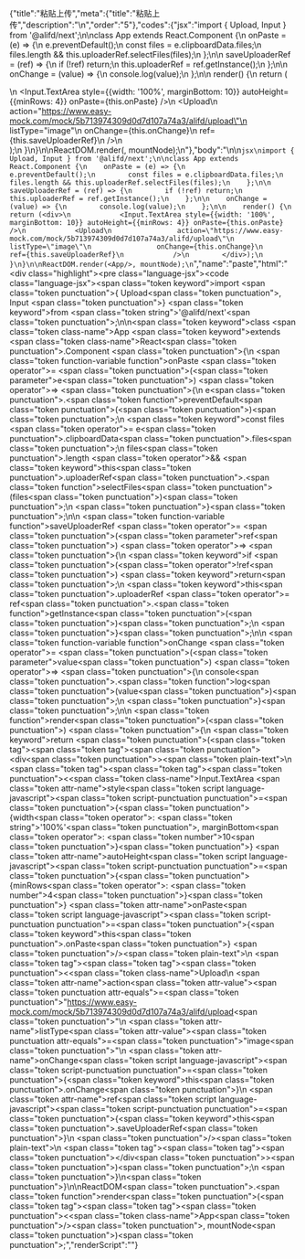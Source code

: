 {"title":"粘贴上传","meta":{"title":"粘贴上传","description":"\n","order":"5"},"codes":{"jsx":"import { Upload, Input } from '@alifd/next';\n\nclass App extends React.Component {\n    onPaste = (e) => {\n        e.preventDefault();\n        const files = e.clipboardData.files;\n        files.length && this.uploaderRef.selectFiles(files);\n    };\n\n    saveUploaderRef = (ref) => {\n        if (!ref) return;\n        this.uploaderRef = ref.getInstance();\n    };\n\n    onChange = (value) => {\n        console.log(value);\n    };\n\n    render() {\n        return (<div>\n            <Input.TextArea style={{width: '100%', marginBottom: 10}} autoHeight={{minRows: 4}} onPaste={this.onPaste} />\n            <Upload\n                action=\"https://www.easy-mock.com/mock/5b713974309d0d7d107a74a3/alifd/upload\"\n                listType=\"image\"\n                onChange={this.onChange}\n                ref={this.saveUploaderRef}\n            />\n        </div>);\n    }\n}\n\nReactDOM.render(<App/>, mountNode);\n"},"body":"\n\n````jsx\nimport { Upload, Input } from '@alifd/next';\n\nclass App extends React.Component {\n    onPaste = (e) => {\n        e.preventDefault();\n        const files = e.clipboardData.files;\n        files.length && this.uploaderRef.selectFiles(files);\n    };\n\n    saveUploaderRef = (ref) => {\n        if (!ref) return;\n        this.uploaderRef = ref.getInstance();\n    };\n\n    onChange = (value) => {\n        console.log(value);\n    };\n\n    render() {\n        return (<div>\n            <Input.TextArea style={{width: '100%', marginBottom: 10}} autoHeight={{minRows: 4}} onPaste={this.onPaste} />\n            <Upload\n                action=\"https://www.easy-mock.com/mock/5b713974309d0d7d107a74a3/alifd/upload\"\n                listType=\"image\"\n                onChange={this.onChange}\n                ref={this.saveUploaderRef}\n            />\n        </div>);\n    }\n}\n\nReactDOM.render(<App/>, mountNode);\n````","name":"paste","html":"<script>(function(){'use strict';\n\nvar _createClass = function () { function defineProperties(target, props) { for (var i = 0; i < props.length; i++) { var descriptor = props[i]; descriptor.enumerable = descriptor.enumerable || false; descriptor.configurable = true; if (\"value\" in descriptor) descriptor.writable = true; Object.defineProperty(target, descriptor.key, descriptor); } } return function (Constructor, protoProps, staticProps) { if (protoProps) defineProperties(Constructor.prototype, protoProps); if (staticProps) defineProperties(Constructor, staticProps); return Constructor; }; }();\n\nvar _next = require('@alifd/next');\n\nfunction _classCallCheck(instance, Constructor) { if (!(instance instanceof Constructor)) { throw new TypeError(\"Cannot call a class as a function\"); } }\n\nfunction _possibleConstructorReturn(self, call) { if (!self) { throw new ReferenceError(\"this hasn't been initialised - super() hasn't been called\"); } return call && (typeof call === \"object\" || typeof call === \"function\") ? call : self; }\n\nfunction _inherits(subClass, superClass) { if (typeof superClass !== \"function\" && superClass !== null) { throw new TypeError(\"Super expression must either be null or a function, not \" + typeof superClass); } subClass.prototype = Object.create(superClass && superClass.prototype, { constructor: { value: subClass, enumerable: false, writable: true, configurable: true } }); if (superClass) Object.setPrototypeOf ? Object.setPrototypeOf(subClass, superClass) : subClass.__proto__ = superClass; }\n\nvar App = function (_React$Component) {\n    _inherits(App, _React$Component);\n\n    function App() {\n        var _ref;\n\n        var _temp, _this, _ret;\n\n        _classCallCheck(this, App);\n\n        for (var _len = arguments.length, args = Array(_len), _key = 0; _key < _len; _key++) {\n            args[_key] = arguments[_key];\n        }\n\n        return _ret = (_temp = (_this = _possibleConstructorReturn(this, (_ref = App.__proto__ || Object.getPrototypeOf(App)).call.apply(_ref, [this].concat(args))), _this), _this.onPaste = function (e) {\n            e.preventDefault();\n            var files = e.clipboardData.files;\n            files.length && _this.uploaderRef.selectFiles(files);\n        }, _this.saveUploaderRef = function (ref) {\n            if (!ref) return;\n            _this.uploaderRef = ref.getInstance();\n        }, _this.onChange = function (value) {\n            console.log(value);\n        }, _temp), _possibleConstructorReturn(_this, _ret);\n    }\n\n    _createClass(App, [{\n        key: 'render',\n        value: function render() {\n            return React.createElement(\n                'div',\n                null,\n                React.createElement(_next.Input.TextArea, { style: { width: '100%', marginBottom: 10 }, autoHeight: { minRows: 4 }, onPaste: this.onPaste }),\n                React.createElement(_next.Upload, {\n                    action: 'https://www.easy-mock.com/mock/5b713974309d0d7d107a74a3/alifd/upload',\n                    listType: 'image',\n                    onChange: this.onChange,\n                    ref: this.saveUploaderRef\n                })\n            );\n        }\n    }]);\n\n    return App;\n}(React.Component);\n\nReactDOM.render(React.createElement(App, null), mountNode);})()</script><div class=\"highlight\"><pre class=\"language-jsx\"><code class=\"language-jsx\"><span class=\"token keyword\">import</span> <span class=\"token punctuation\">{</span> Upload<span class=\"token punctuation\">,</span> Input <span class=\"token punctuation\">}</span> <span class=\"token keyword\">from</span> <span class=\"token string\">'@alifd/next'</span><span class=\"token punctuation\">;</span>\n\n<span class=\"token keyword\">class</span> <span class=\"token class-name\">App</span> <span class=\"token keyword\">extends</span> <span class=\"token class-name\">React<span class=\"token punctuation\">.</span>Component</span> <span class=\"token punctuation\">{</span>\n    <span class=\"token function-variable function\">onPaste</span> <span class=\"token operator\">=</span> <span class=\"token punctuation\">(</span><span class=\"token parameter\">e</span><span class=\"token punctuation\">)</span> <span class=\"token operator\">=></span> <span class=\"token punctuation\">{</span>\n        e<span class=\"token punctuation\">.</span><span class=\"token function\">preventDefault</span><span class=\"token punctuation\">(</span><span class=\"token punctuation\">)</span><span class=\"token punctuation\">;</span>\n        <span class=\"token keyword\">const</span> files <span class=\"token operator\">=</span> e<span class=\"token punctuation\">.</span>clipboardData<span class=\"token punctuation\">.</span>files<span class=\"token punctuation\">;</span>\n        files<span class=\"token punctuation\">.</span>length <span class=\"token operator\">&amp;&amp;</span> <span class=\"token keyword\">this</span><span class=\"token punctuation\">.</span>uploaderRef<span class=\"token punctuation\">.</span><span class=\"token function\">selectFiles</span><span class=\"token punctuation\">(</span>files<span class=\"token punctuation\">)</span><span class=\"token punctuation\">;</span>\n    <span class=\"token punctuation\">}</span><span class=\"token punctuation\">;</span>\n\n    <span class=\"token function-variable function\">saveUploaderRef</span> <span class=\"token operator\">=</span> <span class=\"token punctuation\">(</span><span class=\"token parameter\">ref</span><span class=\"token punctuation\">)</span> <span class=\"token operator\">=></span> <span class=\"token punctuation\">{</span>\n        <span class=\"token keyword\">if</span> <span class=\"token punctuation\">(</span><span class=\"token operator\">!</span>ref<span class=\"token punctuation\">)</span> <span class=\"token keyword\">return</span><span class=\"token punctuation\">;</span>\n        <span class=\"token keyword\">this</span><span class=\"token punctuation\">.</span>uploaderRef <span class=\"token operator\">=</span> ref<span class=\"token punctuation\">.</span><span class=\"token function\">getInstance</span><span class=\"token punctuation\">(</span><span class=\"token punctuation\">)</span><span class=\"token punctuation\">;</span>\n    <span class=\"token punctuation\">}</span><span class=\"token punctuation\">;</span>\n\n    <span class=\"token function-variable function\">onChange</span> <span class=\"token operator\">=</span> <span class=\"token punctuation\">(</span><span class=\"token parameter\">value</span><span class=\"token punctuation\">)</span> <span class=\"token operator\">=></span> <span class=\"token punctuation\">{</span>\n        console<span class=\"token punctuation\">.</span><span class=\"token function\">log</span><span class=\"token punctuation\">(</span>value<span class=\"token punctuation\">)</span><span class=\"token punctuation\">;</span>\n    <span class=\"token punctuation\">}</span><span class=\"token punctuation\">;</span>\n\n    <span class=\"token function\">render</span><span class=\"token punctuation\">(</span><span class=\"token punctuation\">)</span> <span class=\"token punctuation\">{</span>\n        <span class=\"token keyword\">return</span> <span class=\"token punctuation\">(</span><span class=\"token tag\"><span class=\"token tag\"><span class=\"token punctuation\">&lt;</span>div</span><span class=\"token punctuation\">></span></span><span class=\"token plain-text\">\n            </span><span class=\"token tag\"><span class=\"token tag\"><span class=\"token punctuation\">&lt;</span><span class=\"token class-name\">Input.TextArea</span></span> <span class=\"token attr-name\">style</span><span class=\"token script language-javascript\"><span class=\"token script-punctuation punctuation\">=</span><span class=\"token punctuation\">{</span><span class=\"token punctuation\">{</span>width<span class=\"token operator\">:</span> <span class=\"token string\">'100%'</span><span class=\"token punctuation\">,</span> marginBottom<span class=\"token operator\">:</span> <span class=\"token number\">10</span><span class=\"token punctuation\">}</span><span class=\"token punctuation\">}</span></span> <span class=\"token attr-name\">autoHeight</span><span class=\"token script language-javascript\"><span class=\"token script-punctuation punctuation\">=</span><span class=\"token punctuation\">{</span><span class=\"token punctuation\">{</span>minRows<span class=\"token operator\">:</span> <span class=\"token number\">4</span><span class=\"token punctuation\">}</span><span class=\"token punctuation\">}</span></span> <span class=\"token attr-name\">onPaste</span><span class=\"token script language-javascript\"><span class=\"token script-punctuation punctuation\">=</span><span class=\"token punctuation\">{</span><span class=\"token keyword\">this</span><span class=\"token punctuation\">.</span>onPaste<span class=\"token punctuation\">}</span></span> <span class=\"token punctuation\">/></span></span><span class=\"token plain-text\">\n            </span><span class=\"token tag\"><span class=\"token tag\"><span class=\"token punctuation\">&lt;</span><span class=\"token class-name\">Upload</span></span>\n                <span class=\"token attr-name\">action</span><span class=\"token attr-value\"><span class=\"token punctuation attr-equals\">=</span><span class=\"token punctuation\">\"</span>https://www.easy-mock.com/mock/5b713974309d0d7d107a74a3/alifd/upload<span class=\"token punctuation\">\"</span></span>\n                <span class=\"token attr-name\">listType</span><span class=\"token attr-value\"><span class=\"token punctuation attr-equals\">=</span><span class=\"token punctuation\">\"</span>image<span class=\"token punctuation\">\"</span></span>\n                <span class=\"token attr-name\">onChange</span><span class=\"token script language-javascript\"><span class=\"token script-punctuation punctuation\">=</span><span class=\"token punctuation\">{</span><span class=\"token keyword\">this</span><span class=\"token punctuation\">.</span>onChange<span class=\"token punctuation\">}</span></span>\n                <span class=\"token attr-name\">ref</span><span class=\"token script language-javascript\"><span class=\"token script-punctuation punctuation\">=</span><span class=\"token punctuation\">{</span><span class=\"token keyword\">this</span><span class=\"token punctuation\">.</span>saveUploaderRef<span class=\"token punctuation\">}</span></span>\n            <span class=\"token punctuation\">/></span></span><span class=\"token plain-text\">\n        </span><span class=\"token tag\"><span class=\"token tag\"><span class=\"token punctuation\">&lt;/</span>div</span><span class=\"token punctuation\">></span></span><span class=\"token punctuation\">)</span><span class=\"token punctuation\">;</span>\n    <span class=\"token punctuation\">}</span>\n<span class=\"token punctuation\">}</span>\n\nReactDOM<span class=\"token punctuation\">.</span><span class=\"token function\">render</span><span class=\"token punctuation\">(</span><span class=\"token tag\"><span class=\"token tag\"><span class=\"token punctuation\">&lt;</span><span class=\"token class-name\">App</span></span><span class=\"token punctuation\">/></span></span><span class=\"token punctuation\">,</span> mountNode<span class=\"token punctuation\">)</span><span class=\"token punctuation\">;</span></code></pre></div>","renderScript":"<script>(function(){'use strict';\n\nvar _createClass = function () { function defineProperties(target, props) { for (var i = 0; i < props.length; i++) { var descriptor = props[i]; descriptor.enumerable = descriptor.enumerable || false; descriptor.configurable = true; if (\"value\" in descriptor) descriptor.writable = true; Object.defineProperty(target, descriptor.key, descriptor); } } return function (Constructor, protoProps, staticProps) { if (protoProps) defineProperties(Constructor.prototype, protoProps); if (staticProps) defineProperties(Constructor, staticProps); return Constructor; }; }();\n\nvar _reactLive = require('react-live');\n\nvar _next = require('@alifd/next');\n\nfunction _classCallCheck(instance, Constructor) { if (!(instance instanceof Constructor)) { throw new TypeError(\"Cannot call a class as a function\"); } }\n\nfunction _possibleConstructorReturn(self, call) { if (!self) { throw new ReferenceError(\"this hasn't been initialised - super() hasn't been called\"); } return call && (typeof call === \"object\" || typeof call === \"function\") ? call : self; }\n\nfunction _inherits(subClass, superClass) { if (typeof superClass !== \"function\" && superClass !== null) { throw new TypeError(\"Super expression must either be null or a function, not \" + typeof superClass); } subClass.prototype = Object.create(superClass && superClass.prototype, { constructor: { value: subClass, enumerable: false, writable: true, configurable: true } }); if (superClass) Object.setPrototypeOf ? Object.setPrototypeOf(subClass, superClass) : subClass.__proto__ = superClass; }\n\nwindow.demoNames.push('paste');\n\n\nwindow.pasteRenderScript = function pasteRenderScript(liveDemo) {\n    var mountNode = document.getElementById('paste-mount');\n    if (liveDemo === \"false\") {\n        document.getElementById('paste-body').innerHTML = '<pre class=\"language-jsx\"><code class=\"language-jsx\"><span class=\"token keyword\">import</span> <span class=\"token punctuation\">{</span> Upload<span class=\"token punctuation\">,</span> Input <span class=\"token punctuation\">}</span> <span class=\"token keyword\">from</span> <span class=\"token string\">\\'@alifd/next\\'</span><span class=\"token punctuation\">;</span>\\n\\n<span class=\"token keyword\">class</span> <span class=\"token class-name\">App</span> <span class=\"token keyword\">extends</span> <span class=\"token class-name\">React<span class=\"token punctuation\">.</span>Component</span> <span class=\"token punctuation\">{</span>\\n    <span class=\"token function-variable function\">onPaste</span> <span class=\"token operator\">=</span> <span class=\"token punctuation\">(</span><span class=\"token parameter\">e</span><span class=\"token punctuation\">)</span> <span class=\"token operator\">=></span> <span class=\"token punctuation\">{</span>\\n        e<span class=\"token punctuation\">.</span><span class=\"token function\">preventDefault</span><span class=\"token punctuation\">(</span><span class=\"token punctuation\">)</span><span class=\"token punctuation\">;</span>\\n        <span class=\"token keyword\">const</span> files <span class=\"token operator\">=</span> e<span class=\"token punctuation\">.</span>clipboardData<span class=\"token punctuation\">.</span>files<span class=\"token punctuation\">;</span>\\n        files<span class=\"token punctuation\">.</span>length <span class=\"token operator\">&amp;&amp;</span> <span class=\"token keyword\">this</span><span class=\"token punctuation\">.</span>uploaderRef<span class=\"token punctuation\">.</span><span class=\"token function\">selectFiles</span><span class=\"token punctuation\">(</span>files<span class=\"token punctuation\">)</span><span class=\"token punctuation\">;</span>\\n    <span class=\"token punctuation\">}</span><span class=\"token punctuation\">;</span>\\n\\n    <span class=\"token function-variable function\">saveUploaderRef</span> <span class=\"token operator\">=</span> <span class=\"token punctuation\">(</span><span class=\"token parameter\">ref</span><span class=\"token punctuation\">)</span> <span class=\"token operator\">=></span> <span class=\"token punctuation\">{</span>\\n        <span class=\"token keyword\">if</span> <span class=\"token punctuation\">(</span><span class=\"token operator\">!</span>ref<span class=\"token punctuation\">)</span> <span class=\"token keyword\">return</span><span class=\"token punctuation\">;</span>\\n        <span class=\"token keyword\">this</span><span class=\"token punctuation\">.</span>uploaderRef <span class=\"token operator\">=</span> ref<span class=\"token punctuation\">.</span><span class=\"token function\">getInstance</span><span class=\"token punctuation\">(</span><span class=\"token punctuation\">)</span><span class=\"token punctuation\">;</span>\\n    <span class=\"token punctuation\">}</span><span class=\"token punctuation\">;</span>\\n\\n    <span class=\"token function-variable function\">onChange</span> <span class=\"token operator\">=</span> <span class=\"token punctuation\">(</span><span class=\"token parameter\">value</span><span class=\"token punctuation\">)</span> <span class=\"token operator\">=></span> <span class=\"token punctuation\">{</span>\\n        console<span class=\"token punctuation\">.</span><span class=\"token function\">log</span><span class=\"token punctuation\">(</span>value<span class=\"token punctuation\">)</span><span class=\"token punctuation\">;</span>\\n    <span class=\"token punctuation\">}</span><span class=\"token punctuation\">;</span>\\n\\n    <span class=\"token function\">render</span><span class=\"token punctuation\">(</span><span class=\"token punctuation\">)</span> <span class=\"token punctuation\">{</span>\\n        <span class=\"token keyword\">return</span> <span class=\"token punctuation\">(</span><span class=\"token tag\"><span class=\"token tag\"><span class=\"token punctuation\">&lt;</span>div</span><span class=\"token punctuation\">></span></span><span class=\"token plain-text\">\\n            </span><span class=\"token tag\"><span class=\"token tag\"><span class=\"token punctuation\">&lt;</span><span class=\"token class-name\">Input.TextArea</span></span> <span class=\"token attr-name\">style</span><span class=\"token script language-javascript\"><span class=\"token script-punctuation punctuation\">=</span><span class=\"token punctuation\">{</span><span class=\"token punctuation\">{</span>width<span class=\"token operator\">:</span> <span class=\"token string\">\\'100%\\'</span><span class=\"token punctuation\">,</span> marginBottom<span class=\"token operator\">:</span> <span class=\"token number\">10</span><span class=\"token punctuation\">}</span><span class=\"token punctuation\">}</span></span> <span class=\"token attr-name\">autoHeight</span><span class=\"token script language-javascript\"><span class=\"token script-punctuation punctuation\">=</span><span class=\"token punctuation\">{</span><span class=\"token punctuation\">{</span>minRows<span class=\"token operator\">:</span> <span class=\"token number\">4</span><span class=\"token punctuation\">}</span><span class=\"token punctuation\">}</span></span> <span class=\"token attr-name\">onPaste</span><span class=\"token script language-javascript\"><span class=\"token script-punctuation punctuation\">=</span><span class=\"token punctuation\">{</span><span class=\"token keyword\">this</span><span class=\"token punctuation\">.</span>onPaste<span class=\"token punctuation\">}</span></span> <span class=\"token punctuation\">/></span></span><span class=\"token plain-text\">\\n            </span><span class=\"token tag\"><span class=\"token tag\"><span class=\"token punctuation\">&lt;</span><span class=\"token class-name\">Upload</span></span>\\n                <span class=\"token attr-name\">action</span><span class=\"token attr-value\"><span class=\"token punctuation attr-equals\">=</span><span class=\"token punctuation\">\"</span>https://www.easy-mock.com/mock/5b713974309d0d7d107a74a3/alifd/upload<span class=\"token punctuation\">\"</span></span>\\n                <span class=\"token attr-name\">listType</span><span class=\"token attr-value\"><span class=\"token punctuation attr-equals\">=</span><span class=\"token punctuation\">\"</span>image<span class=\"token punctuation\">\"</span></span>\\n                <span class=\"token attr-name\">onChange</span><span class=\"token script language-javascript\"><span class=\"token script-punctuation punctuation\">=</span><span class=\"token punctuation\">{</span><span class=\"token keyword\">this</span><span class=\"token punctuation\">.</span>onChange<span class=\"token punctuation\">}</span></span>\\n                <span class=\"token attr-name\">ref</span><span class=\"token script language-javascript\"><span class=\"token script-punctuation punctuation\">=</span><span class=\"token punctuation\">{</span><span class=\"token keyword\">this</span><span class=\"token punctuation\">.</span>saveUploaderRef<span class=\"token punctuation\">}</span></span>\\n            <span class=\"token punctuation\">/></span></span><span class=\"token plain-text\">\\n        </span><span class=\"token tag\"><span class=\"token tag\"><span class=\"token punctuation\">&lt;/</span>div</span><span class=\"token punctuation\">></span></span><span class=\"token punctuation\">)</span><span class=\"token punctuation\">;</span>\\n    <span class=\"token punctuation\">}</span>\\n<span class=\"token punctuation\">}</span>\\n\\nReactDOM<span class=\"token punctuation\">.</span><span class=\"token function\">render</span><span class=\"token punctuation\">(</span><span class=\"token tag\"><span class=\"token tag\"><span class=\"token punctuation\">&lt;</span><span class=\"token class-name\">App</span></span><span class=\"token punctuation\">/></span></span><span class=\"token punctuation\">,</span> mountNode<span class=\"token punctuation\">)</span><span class=\"token punctuation\">;</span>\\n</code></pre>\\n'.replace(/{backquote}/g, '`').replace(/{dollar}/g, '$');\n\n        var App = function (_React$Component) {\n            _inherits(App, _React$Component);\n\n            function App() {\n                var _ref;\n\n                var _temp, _this, _ret;\n\n                _classCallCheck(this, App);\n\n                for (var _len = arguments.length, args = Array(_len), _key = 0; _key < _len; _key++) {\n                    args[_key] = arguments[_key];\n                }\n\n                return _ret = (_temp = (_this = _possibleConstructorReturn(this, (_ref = App.__proto__ || Object.getPrototypeOf(App)).call.apply(_ref, [this].concat(args))), _this), _this.onPaste = function (e) {\n                    e.preventDefault();\n                    var files = e.clipboardData.files;\n                    files.length && _this.uploaderRef.selectFiles(files);\n                }, _this.saveUploaderRef = function (ref) {\n                    if (!ref) return;\n                    _this.uploaderRef = ref.getInstance();\n                }, _this.onChange = function (value) {\n                    console.log(value);\n                }, _temp), _possibleConstructorReturn(_this, _ret);\n            }\n\n            _createClass(App, [{\n                key: 'render',\n                value: function render() {\n                    return React.createElement(\n                        'div',\n                        null,\n                        React.createElement(_next.Input.TextArea, { style: { width: '100%', marginBottom: 10 }, autoHeight: { minRows: 4 }, onPaste: this.onPaste }),\n                        React.createElement(_next.Upload, {\n                            action: 'https://www.easy-mock.com/mock/5b713974309d0d7d107a74a3/alifd/upload',\n                            listType: 'image',\n                            onChange: this.onChange,\n                            ref: this.saveUploaderRef\n                        })\n                    );\n                }\n            }]);\n\n            return App;\n        }(React.Component);\n\n        ReactDOM.render(React.createElement(App, null), mountNode);\n\n        return;\n    }\n\n    var pasteLiveScript = 'class App extends React.Component {\\n  constructor(...args) {\\n    super(...args);\\n    this.onPaste = e => {\\n      e.preventDefault();\\n      const files = e.clipboardData.files;\\n      files.length && this.uploaderRef.selectFiles(files);\\n    };\\n    this.saveUploaderRef = ref => {\\n      if (!ref) return;\\n      this.uploaderRef = ref.getInstance();\\n    };\\n    this.onChange = value => {\\n      console.log(value);\\n    };\\n  }\\n  render() {\\n    return (\\n      <div>\\n        <Input.TextArea\\n          style={{ width: \"100%\", marginBottom: 10 }}\\n          autoHeight={{ minRows: 4 }}\\n          onPaste={this.onPaste}\\n        />\\n        <Upload\\n          action=\"https://www.easy-mock.com/mock/5b713974309d0d7d107a74a3/alifd/upload\"\\n          listType=\"image\"\\n          onChange={this.onChange}\\n          ref={this.saveUploaderRef}\\n        />\\n      </div>\\n    );\\n  }\\n}\\n\\nReactDOM.render(<App />, mountNode);';\n    var emptyTheme = {\n        plain: {},\n        styles: [{\n            types: [],\n            styles: {}\n        }]\n    };\n\n    function renderAfter() {\n        ReactDOM.render(React.createElement(\n            _next.Balloon.Tooltip,\n            {\n                align: 't',\n                style: { maxWidth: 320 },\n                trigger: React.createElement('div', {\n                    dangerouslySetInnerHTML: {\n                        __html: '<pre class=\"language-jsx\"><code class=\"language-jsx\"><span class=\"token keyword\">import</span> <span class=\"token punctuation\">{</span> Upload<span class=\"token punctuation\">,</span> Input <span class=\"token punctuation\">}</span> <span class=\"token keyword\">from</span> <span class=\"token string\">\\'@alifd/next\\'</span><span class=\"token punctuation\">;</span>\\n</code></pre>\\n'\n                    }\n                })\n            },\n            '\\u7F16\\u8F91\\u6A21\\u5F0F\\u6682\\u4E0D\\u652F\\u6301\\u4FEE\\u6539\\u4F9D\\u8D56\\u5F15\\u5165'\n        ), document.getElementById('paste-live-import'));\n    }\n\n    var LiveRenderer = function (_React$Component2) {\n        _inherits(LiveRenderer, _React$Component2);\n\n        function LiveRenderer(props) {\n            _classCallCheck(this, LiveRenderer);\n\n            var _this2 = _possibleConstructorReturn(this, (LiveRenderer.__proto__ || Object.getPrototypeOf(LiveRenderer)).call(this, props));\n\n            _this2.onBlur = function () {\n                var time = new Date().getTime();\n                window.top.postMessage({\n                    type: 'ReactLiveEdit',\n                    from: 'demo',\n                    body: { name: 'paste', component: 'Upload', time: time }\n                }, '*');\n            };\n\n            return _this2;\n        }\n\n        _createClass(LiveRenderer, [{\n            key: 'componentDidMount',\n            value: function componentDidMount() {\n                renderAfter();\n            }\n        }, {\n            key: 'render',\n            value: function render() {\n                return React.createElement(\n                    _reactLive.LiveProvider,\n                    {\n                        code: pasteLiveScript,\n                        scope: { Upload: _next.Upload, Input: _next.Input, mountNode: mountNode },\n                        noInline: true },\n                    React.createElement(\n                        'div',\n                        { id: 'paste-live-editor' },\n                        React.createElement(_reactLive.LiveError, { id: 'paste-live-error', className: 'react-live-error' }),\n                        React.createElement('div', { id: 'paste-live-import' }),\n                        React.createElement(\n                            'div',\n                            { id: 'paste-live-body', className: 'react-live-body' },\n                            React.createElement(_reactLive.LiveEditor, { theme: emptyTheme, onBlur: this.onBlur })\n                        ),\n                        React.createElement('div', { id: 'paste-live-css' })\n                    ),\n                    React.createElement(_reactLive.LivePreview, null)\n                );\n            }\n        }]);\n\n        return LiveRenderer;\n    }(React.Component);\n\n    ReactDOM.render(React.createElement(LiveRenderer, null), document.getElementById('paste-body'));\n    return;\n};\n\nwindow.renderFuncs.push(pasteRenderScript);\n\nfunction onRiddleOrCodePenClick(type) {\n    var time = new Date().getTime();\n    window.top.postMessage({\n        type: 'RiddleOrCodePenClick',\n        from: 'demo',\n        body: { name: 'paste', component: 'Upload', type: type, time: time }\n    }, '*');\n}\nReactDOM.render(React.createElement(\n    _next.Balloon.Tooltip,\n    {\n        align: 'b',\n        style: { maxWidth: 400 },\n        trigger: React.createElement(\n            'span',\n            { role: 'img', className: 'op-icon', onClick: function onClick() {\n                    return onRiddleOrCodePenClick('CodePen');\n                } },\n            React.createElement(\n                'svg',\n                { viewBox: '0 0 20 20', fill: 'currentColor' },\n                React.createElement('path', {\n                    d: 'M17.7207447,7.0537234 L10.2739362,2.0893617 C10.0952128,1.97021277 9.86223404,1.97021277 9.68404255,2.0893617 L2.23723404,7.0537234 C2.0893617,7.15212766 2.00053191,7.31861702 2.00053191,7.4962766 L2.00053191,12.4606383 C2.00053191,12.6382979 2.0893617,12.8047872 2.23723404,12.9031915 L9.68404255,17.8675532 C9.77340426,17.9271277 9.87606383,17.9569149 9.97925532,17.9569149 C10.0824468,17.9569149 10.1851064,17.9271277 10.2744681,17.8675532 L17.7212766,12.9031915 C17.8691489,12.8047872 17.9579787,12.6382979 17.9579787,12.4606383 L17.9579787,7.4962766 C17.9579787,7.31861702 17.8691489,7.15212766 17.7212766,7.0537234 L17.7207447,7.0537234 Z M9.9787234,11.8218085 L7.2143617,9.9787234 L9.9787234,8.1356383 L12.7430851,9.9787234 L9.9787234,11.8218085 Z M10.5106383,7.21170213 L10.5106383,3.52553191 L16.4664894,7.4962766 L13.7021277,9.3393617 L10.5106383,7.21170213 Z M9.44680851,7.21170213 L6.25531915,9.3393617 L3.49095745,7.4962766 L9.44680851,3.52553191 L9.44680851,7.21170213 Z M5.2962766,9.9787234 L3.06382979,11.4670213 L3.06382979,8.49042553 L5.2962766,9.9787234 Z M6.25531915,10.6180851 L9.44680851,12.7457447 L9.44680851,16.4319149 L3.49095745,12.4611702 L6.25531915,10.6180851 Z M10.5106383,12.7457447 L13.7021277,10.6180851 L16.4664894,12.4611702 L10.5106383,16.4319149 L10.5106383,12.7457447 Z M14.6611702,9.9787234 L16.893617,8.49042553 L16.893617,11.4670213 L14.6611702,9.9787234 Z' })\n            )\n        ) },\n    React.createElement(\n        'span',\n        null,\n        '\\u5728CodePen\\u4E2D\\u6253\\u5F00'\n    )\n), document.getElementById('paste-CodePen'));\nReactDOM.render(React.createElement(\n    _next.Balloon.Tooltip,\n    {\n        align: 'b',\n        style: { maxWidth: 400 },\n        trigger: React.createElement(\n            'span',\n            { role: 'img', className: 'op-icon', onClick: function onClick() {\n                    return onRiddleOrCodePenClick('Riddle');\n                } },\n            React.createElement(\n                'svg',\n                { viewBox: '0 0 20 20', fill: 'currentColor' },\n                React.createElement('path', {\n                    d: 'M12.0135981,2 C14.9585189,2 17.345849,4.38716704 17.345849,7.33333333 C17.345849,9.38478693 16.1882418,11.1657179 14.4903288,12.0578577 L17.2084049,16.7658872 C17.2378708,16.8169235 17.2591949,16.8704263 17.2727803,16.9248914 C17.3474476,17.0262914 17.3916465,17.1520943 17.3916465,17.2882205 C17.3916465,17.628088 17.1161295,17.9036051 16.7762619,17.9036051 L2.81174505,17.9048498 C2.75007855,17.9255976 2.68404472,17.9368421 2.61538462,17.9368421 C2.27551708,17.9368421 2,17.661325 2,17.3214575 L2,4.90050552 C2,4.44767651 2.36696407,4.08058607 2.8201909,4.08058607 L2.8201909,4.08058607 L4.598,4.08 L4.59829061,3.64037695 C4.59829061,2.78210363 5.25867561,2.07778272 6.09736436,2.00602116 L6.23871411,2 Z M11.9839597,3.23076923 L6.23745245,3.23076923 C6.01143198,3.23076923 5.82905984,3.41419855 5.82905984,3.64047008 L5.82905984,3.64047008 L5.829,4.08 L11.5615101,4.08058607 C13.3089935,4.08058607 14.7370181,5.4476011 14.8334247,7.17082808 L14.8386124,7.35677655 C14.8386124,9.16616658 13.3721154,10.632967 11.5615101,10.632967 L11.5615101,10.632967 L10.299,10.632 L12.6155561,14.6429723 C12.7020335,14.7927556 12.7183875,14.9637818 12.6748043,15.1180362 C12.6779184,15.1342067 12.6786336,15.1513556 12.6786336,15.1686715 C12.6786336,15.508539 12.4031165,15.7840561 12.063249,15.7840561 L5.39477011,15.7840561 C5.33908357,15.7840561 5.28512459,15.7766596 5.23382202,15.7627953 L5.21367522,15.7639098 L5.21367522,15.7639098 C4.87380768,15.7639098 4.59829061,15.4883927 4.59829061,15.1485252 L4.598,5.323 L3.23076923,5.32307709 L3.23,16.672 L15.733,16.672 L13.0769083,12.0713449 C12.9069827,11.7770252 13.0078241,11.40068 13.3021438,11.2307544 C13.3538063,11.200927 13.4079962,11.1794424 13.4631533,11.1658825 C14.9972153,10.5673738 16.0854701,9.07745387 16.0854701,7.33333333 C16.0854701,5.06705157 14.2491614,3.23076923 11.9839597,3.23076923 L11.9839597,3.23076923 Z M11.7212434,5.32867389 L11.5688942,5.32307709 L5.829,5.323 L5.82905984,11.0261966 C5.82905984,11.0464748 5.83052125,11.0664018 5.83334393,11.0858783 L5.84579569,11.1428571 L5.829,11.142 L5.829,14.553 L11.142,14.553 L8.71393544,10.3467056 C8.54400168,10.0523717 8.64484792,9.67600839 8.93918185,9.50607462 C9.01663814,9.46135521 9.09977514,9.43538787 9.18333591,9.42676402 L9.18350929,9.40512829 L11.5688942,9.40512829 C12.6982428,9.40512829 13.6102561,8.49132999 13.6102561,7.36410269 C13.6102561,6.23662753 12.6963072,5.32307709 11.5688942,5.32307709 Z' })\n            )\n        ) },\n    React.createElement(\n        'span',\n        null,\n        '\\u5728Riddle\\u4E2D\\u6253\\u5F00'\n    )\n), document.getElementById('paste-Riddle'));\nReactDOM.render(React.createElement(\n    _next.Balloon.Tooltip,\n    {\n        align: 'b',\n        style: { maxWidth: 320 },\n        trigger: React.createElement(\n            'span',\n            { className: 'code-box-code-action', onClick: function onClick() {\n                    _next.Message.success('复制成功');\n                } },\n            React.createElement(\n                'svg',\n                { viewBox: '0 0 20 20', focusable: 'false', 'data-icon': 'snippets', width: '20px', height: '20px', fill: 'currentColor', 'aria-hidden': 'true' },\n                React.createElement('path', { d: 'M15,5 L15,18 L2,18 L2,5 L15,5 Z M14,6 L3,6 L3,17 L14,17 L14,6 Z M18,2 L18,15 L16,15 L16,13.999 L17,14 L17,3 L6,3 L6,4 L5,4 L5,2 L18,2 Z M9,8 L9,11 L12,11 L12,12 L9,12 L9,15 L8,15 L8,12 L5,12 L5,11 L8,11 L8,8 L9,8 Z' })\n            )\n        )\n    },\n    React.createElement(\n        'span',\n        null,\n        '\\u590D\\u5236\\u4EE3\\u7801'\n    )\n), document.getElementById('paste-copy-btn'));\nReactDOM.render(React.createElement(\n    React.Fragment,\n    null,\n    React.createElement(\n        _next.Balloon.Tooltip,\n        {\n            align: 'b',\n            style: { maxWidth: 400 },\n            trigger: React.createElement(\n                'span',\n                { id: 'paste-icon-show', className: 'code-box-code-action code-expand-icon-show' },\n                React.createElement(\n                    'svg',\n                    { alt: 'expand code', width: '20px', height: '20px', viewBox: '0 0 20 20', fill: 'currentColor' },\n                    React.createElement('path', {\n                        d: 'M14.4307124,13.5667899 L15.1349452,14.276759 L10.7473676,18.6288871 L6.42783259,14.2738791 L7.13782502,13.5696698 L10.7530744,17.2147744 L14.4307124,13.5667899 Z M4.79130753,8.067524 L16.3824174,11.1733525 L16.1235984,12.1392784 L4.53248848,9.03344983 L4.79130753,8.067524 Z M10.8154102,1.57503552 L15.1349452,5.93004351 L14.4249528,6.63425282 L10.809949,2.98914817 L7.13206544,6.6371327 L6.42783259,5.92716363 L10.8154102,1.57503552 Z',\n                        transform: 'translate(10.457453, 10.101961) rotate(90.000000) translate(-10.457453, -10.101961) ' })\n                )\n            ) },\n        React.createElement(\n            'span',\n            null,\n            '\\u5C55\\u5F00\\u4EE3\\u7801',\n            React.createElement('br', null),\n            React.createElement('br', null),\n            '\\u5C0F\\u63D0\\u793A: ',\n            React.createElement('br', null),\n            React.createElement('br', null),\n            ' 1. \\u70B9\\u51FB\\u4E00\\u4E0B\\u4EE3\\u7801\\uFF0C\\u8BD5\\u4E00\\u8BD5\\u5728\\u7EBF\\u7F16\\u8F91\\u9884\\u89C8\\u5427\\uFF01 ',\n            React.createElement('br', null),\n            React.createElement('br', null),\n            '2. \\u9875\\u9762\\u53F3\\u4E0A\\u65B9 \\u6709 ',\n            React.createElement(\n                'strong',\n                null,\n                '\\u5168\\u5C40\\u4EE3\\u7801\\u5C55\\u5F00'\n            ),\n            ' \\u53CA ',\n            React.createElement(\n                'strong',\n                null,\n                '\\u5F00\\u542F\\u5728\\u7EBF\\u7F16\\u8F91'\n            ),\n            ' \\u6A21\\u5F0F\\u54DF\\uFF5E'\n        )\n    ),\n    React.createElement(\n        _next.Balloon.Tooltip,\n        {\n            align: 'b',\n            style: { maxWidth: 400 },\n            trigger: React.createElement(\n                'span',\n                { id: 'paste-icon-hide', className: 'code-box-code-action code-expand-icon-hide', style: { display: 'none' } },\n                React.createElement(\n                    'svg',\n                    { alt: 'expand code', width: '20px', height: '20px', viewBox: '0 0 20 20', style: { fill: '#3B9AFF' } },\n                    React.createElement('path', {\n                        d: 'M14.4307124,13.5667899 L15.1349452,14.276759 L10.7473676,18.6288871 L6.42783259,14.2738791 L7.13782502,13.5696698 L10.7530744,17.2147744 L14.4307124,13.5667899 Z M4.79130753,8.067524 L16.3824174,11.1733525 L16.1235984,12.1392784 L4.53248848,9.03344983 L4.79130753,8.067524 Z M10.8154102,1.57503552 L15.1349452,5.93004351 L14.4249528,6.63425282 L10.809949,2.98914817 L7.13206544,6.6371327 L6.42783259,5.92716363 L10.8154102,1.57503552 Z',\n                        transform: 'translate(10.457453, 10.101961) rotate(90.000000) translate(-10.457453, -10.101961) ' })\n                )\n            ) },\n        React.createElement(\n            'span',\n            null,\n            '\\u6536\\u8D77\\u4EE3\\u7801',\n            React.createElement('br', null),\n            React.createElement('br', null),\n            '\\u5C0F\\u63D0\\u793A: ',\n            React.createElement('br', null),\n            React.createElement('br', null),\n            ' 1. \\u70B9\\u51FB\\u4E00\\u4E0B\\u4EE3\\u7801\\uFF0C\\u8BD5\\u4E00\\u8BD5\\u5728\\u7EBF\\u7F16\\u8F91\\u9884\\u89C8\\u5427\\uFF01 ',\n            React.createElement('br', null),\n            React.createElement('br', null),\n            '2. \\u9875\\u9762\\u53F3\\u4E0A\\u65B9 \\u6709 ',\n            React.createElement(\n                'strong',\n                null,\n                '\\u5168\\u5C40\\u4EE3\\u7801\\u5C55\\u5F00'\n            ),\n            ' \\u53CA ',\n            React.createElement(\n                'strong',\n                null,\n                '\\u5F00\\u542F\\u5728\\u7EBF\\u7F16\\u8F91'\n            ),\n            ' \\u6A21\\u5F0F\\u54DF\\uFF5E'\n        )\n    )\n), document.getElementById('paste-fold-code'));})()</script>"}
